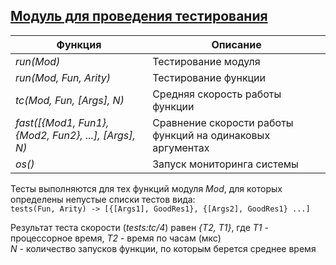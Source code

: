 ## [Модуль для проведения тестирования](../libs/tests.erl)
|Функция|Описание|  
|----------------------------------------------------|-----------------------------------------------------------|  
|*run(Mod)*| Тестирование модуля|  
|*run(Mod, Fun, Arity)*| Тестирование функции|  
|*tc(Mod, Fun, [Args], N)*| Средняя скорость работы функции|  
|*fast([{Mod1, Fun1}, {Mod2, Fun2}, ...], [Args], N)*| Сравнение скорости работы функций на одинаковых аргументах|  
|*os()*| Запуск мониторинга системы|  

Тесты выполняются для тех функций модуля *Mod*, для которых определены непустые списки тестов вида:  
```tests(Fun, Arity) -> [{[Args1], GoodRes1}, {[Args2], GoodRes1} ...]```

Результат теста скорости (*tests:tc/4*) равен *{T2, T1}*, где *T1* - процессорное время, *T2* - время по часам (мкс)  
*N* - количество запусков функции, по которым берется среднее время  
